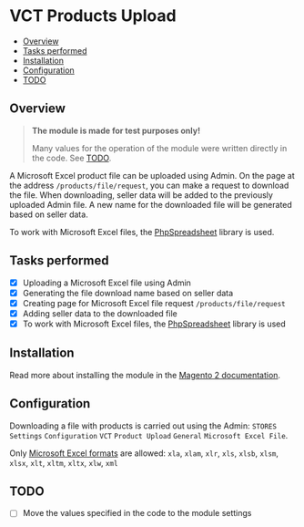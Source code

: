 # VCT Products Upload

- [Overview](#overview)
- [Tasks performed](#tasks-performed)
- [Installation](#installation)
- [Configuration](#configuration)
- [TODO](#todo)

## Overview

> **The module is made for test purposes only!**
>
> Many values for the operation of the module were written directly in the code. See [TODO](#todo).

A Microsoft Excel product file can be uploaded using Admin. On the page at the address `/products/file/request`, you can make a request to download the file. When downloading, seller data will be added to the previously uploaded Admin file. A new name for the downloaded file will be generated based on seller data.

To work with Microsoft Excel files, the [PhpSpreadsheet](https://phpspreadsheet.readthedocs.io/en/latest) library is used.

## Tasks performed

- [x] Uploading a Microsoft Excel file using Admin
- [x] Generating the file download name based on seller data
- [x] Creating page for Microsoft Excel file request `/products/file/request`
- [x] Adding seller data to the downloaded file
- [x] To work with Microsoft Excel files, the [PhpSpreadsheet](https://phpspreadsheet.readthedocs.io/en/latest) library is used

## Installation

Read more about installing the module in the [Magento 2 documentation](https://experienceleague.adobe.com/docs/commerce-operations/installation-guide/tutorials/extensions.html).

## Configuration

Downloading a file with products is carried out using the Admin: `STORES` `Settings` `Configuration` `VCT` `Product Upload` `General` `Microsoft Excel File`.

Only [Microsoft Excel formats](https://support.microsoft.com/en-us/office/file-formats-that-are-supported-in-excel-0943ff2c-6014-4e8d-aaea-b83d51d46247#bmexcelformats) are allowed: `xla`, `xlam`, `xlr`, `xls`, `xlsb`, `xlsm`, `xlsx`, `xlt`, `xltm`, `xltx`, `xlw`, `xml`

## TODO

- [ ] Move the values specified in the code to the module settings
